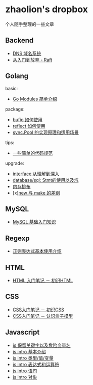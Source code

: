 # zhaolion's dropbox

个人随手整理的一些文章

## Backend

- [DNS 域名系统](backend/dns.md)
- [从入门到放弃 - Raft](backend/raft.md)

## Golang

basic:

- [Go Modules 简单介绍](golang/basic/go.mod.md)

package:

- [bufio 如何使用](golang/package/bufio.md)
- [reflect 如何使用](golang/package/reflect.md)
- [sync.Pool 的实现原理和适用场景]((golang/package/sync.pool.md))

tips:

- [一些简单的代码规范](golang/tips/coding.in.go.md)

upgrade:

- [interface 从理解到深入](golang/upgrade/interface.md)
- [database/sql: Stmt的使用以及坑](golang/upgrade/database.sql.driver.stmt.md)
- [内存排布](golang/upgrade/memory.layout.md)
- [x][new 与 make 的差别](golang/upgrade/new.vs.make.md )

## MySQL

- [MySQL 基础入门知识](mysql/basic.md)

## Regexp

- [正则表达式基本使用介绍](mysql/basic.md)

## HTML

- [HTML 入门笔记 － 初识HTML](html/intro.md)

## CSS

- [CSS入门笔记 － 初识CSS](css/intro-1.md)
- [CSS入门笔记 － 认识盒子模型](css/intro-box.md)

## Javascript

- [js 保留关键字以及危险变量名](js/danger.md)
- [js intro 基本介绍](js/intro-1.md)
- [js intro 类型/值/变量](js/intro-2.md)
- [js intro 表达式和运算符](js/intro-3.md)
- [js intro 语句](js/intro-4.md)
- [js intro 对象](js/intro-5.md)
